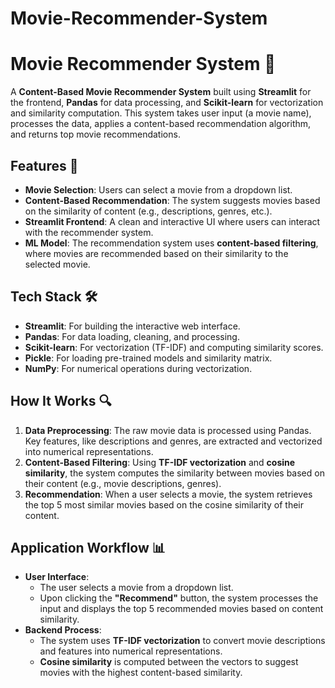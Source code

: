 # Movie-Recommender-System
# Movie Recommender System 🎥

A **Content-Based Movie Recommender System** built using **Streamlit** for the frontend, **Pandas** for data processing, and **Scikit-learn** for vectorization and similarity computation. This system takes user input (a movie name), processes the data, applies a content-based recommendation algorithm, and returns top movie recommendations.

## Features 🌟
- **Movie Selection**: Users can select a movie from a dropdown list.
- **Content-Based Recommendation**: The system suggests movies based on the similarity of content (e.g., descriptions, genres, etc.).
- **Streamlit Frontend**: A clean and interactive UI where users can interact with the recommender system.
- **ML Model**: The recommendation system uses **content-based filtering**, where movies are recommended based on their similarity to the selected movie.

## Tech Stack 🛠️
- **Streamlit**: For building the interactive web interface.
- **Pandas**: For data loading, cleaning, and processing.
- **Scikit-learn**: For vectorization (TF-IDF) and computing similarity scores.
- **Pickle**: For loading pre-trained models and similarity matrix.
- **NumPy**: For numerical operations during vectorization.

## How It Works 🔍
1. **Data Preprocessing**: The raw movie data is processed using Pandas. Key features, like descriptions and genres, are extracted and vectorized into numerical representations.
2. **Content-Based Filtering**: Using **TF-IDF vectorization** and **cosine similarity**, the system computes the similarity between movies based on their content (e.g., movie descriptions, genres).
3. **Recommendation**: When a user selects a movie, the system retrieves the top 5 most similar movies based on the cosine similarity of their content.

## Application Workflow 📊
- **User Interface**:
  - The user selects a movie from a dropdown list.
  - Upon clicking the **"Recommend"** button, the system processes the input and displays the top 5 recommended movies based on content similarity.
- **Backend Process**:
  - The system uses **TF-IDF vectorization** to convert movie descriptions and features into numerical representations.
  - **Cosine similarity** is computed between the vectors to suggest movies with the highest content-based similarity.

